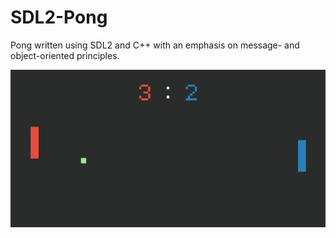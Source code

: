 # SDL2-Pong
Pong written using SDL2 and C++ with an emphasis on message- and object-oriented principles.

<div align="center">
   <img src="https://github.com/nihk/SDL2-Pong/blob/master/pong_ss.png">
</div>
<br><br>
